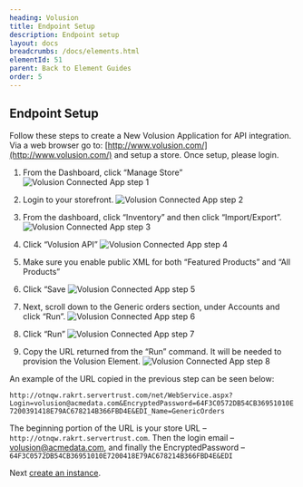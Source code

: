 ```yaml
---
heading: Volusion
title: Endpoint Setup
description: Endpoint setup
layout: docs
breadcrumbs: /docs/elements.html
elementId: 51
parent: Back to Element Guides
order: 5
---
```


## Endpoint Setup

Follow these steps to create a New Volusion Application for API integration. Via a web browser go to: [http://www.volusion.com/](http://www.volusion.com/) and setup a store. Once setup, please login.

1. From the Dashboard, click “Manage Store”
![Volusion Connected App step 1](http://cloud-elements.com/wp-content/uploads/2015/09/VolusionAPI1.png)

2. Login to your storefront.
![Volusion Connected App step 2](http://cloud-elements.com/wp-content/uploads/2015/09/VolusionAPI2.png)

3. From the dashboard, click “Inventory” and then click “Import/Export”.
![Volusion Connected App step 3](http://cloud-elements.com/wp-content/uploads/2015/09/VolusionAPI3.png)

4. Click “Volusion API”
![Volusion Connected App step 4](http://cloud-elements.com/wp-content/uploads/2015/09/VolusionAPI4.png)

5. Make sure you enable public XML for both “Featured Products” and “All Products”

6. Click “Save
![Volusion Connected App step 5](http://cloud-elements.com/wp-content/uploads/2015/09/VolusionAPI5.png)

7. Next, scroll down to the Generic orders section, under Accounts and click “Run”.
![Volusion Connected App step 6](http://cloud-elements.com/wp-content/uploads/2015/09/VolusionAPI6.png)

8. Click “Run”
![Volusion Connected App step 7](http://cloud-elements.com/wp-content/uploads/2015/09/VolusionAPI7.png)

9. Copy the URL returned from the “Run” command.  It will be needed to provision the Volusion Element.
![Volusion Connected App step 8](http://cloud-elements.com/wp-content/uploads/2015/09/VolusionAPI8.png)

An example of the URL copied in the previous step can be seen below:

`http://otnqw.rakrt.servertrust.com/net/WebService.aspx?Login=volusion@acmedata.com&EncryptedPassword=64F3C0572DB54CB36951010E7200391418E79AC678214B366FBD4E&EDI_Name=GenericOrders`

The beginning portion of the URL is your store URL – `http://otnqw.rakrt.servertrust.com`. Then the login email – volusion@acmedata.com, and finally the EncryptedPassword – `64F3C0572DB54CB36951010E7200418E79AC678214B366FBD4E&EDI`

Next [create an instance](volusion-create-instance.html).
